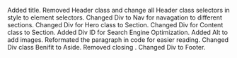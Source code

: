 Added title.
Removed Header class and change all Header class selectors in style to element selectors.
Changed Div to Nav for navagation to different sections.
Changed Div for Hero class to Section.
Changed Div for Content class to Section.
Added Div ID for Search Engine Optimization.
Added Alt to add images.
Reformated the paragraph in code for easier reading.
Changed Div class Benifit to Aside.
Removed closing </img>.
Changed Div to Footer.

